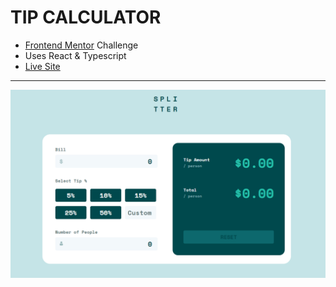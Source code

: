 # TIP CALCULATOR
- [Frontend Mentor](https://www.frontendmentor.io/) Challenge
- Uses React & Typescript
- [Live Site]()
---
![screenshot](image.png)